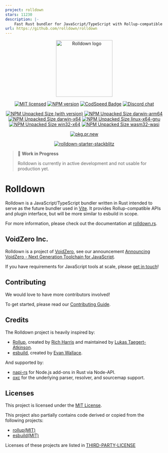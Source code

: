 ```yaml
---
project: rolldown
stars: 11230
description: |-
    Fast Rust bundler for JavaScript/TypeScript with Rollup-compatible API.
url: https://github.com/rolldown/rolldown
---
```


<p align="center">
  <a href="https://rolldown.rs" target="_blank" rel="noopener noreferrer">
    <img width="180" src="https://rolldown.rs/rolldown-round.svg" alt="Rolldown logo">
  </a>
</p>

<div align="center">

[![MIT licensed][badge-license]][url-license]
[![NPM version][badge-npm-version]][url-npm]
[![CodSpeed Badge](https://img.shields.io/endpoint?url=https://codspeed.io/badge.json)](https://codspeed.io/rolldown/rolldown)
[![Discord chat][badge-discord]][discord-url]

</div>

<div align="center">

[![NPM Unpacked Size (with version)](https://img.shields.io/npm/unpacked-size/rolldown/latest?label=npm)][url-npm]
[![NPM Unpacked Size darwin-arm64](https://img.shields.io/npm/unpacked-size/%40rolldown%2Fbinding-darwin-arm64/latest?label=darwin-arm64)](https://www.npmjs.com/package/@rolldown/binding-darwin-arm64)
[![NPM Unpacked Size darwin-x64](https://img.shields.io/npm/unpacked-size/%40rolldown%2Fbinding-darwin-x64/latest?label=darwin-x64)](https://www.npmjs.com/package/@rolldown/binding-darwin-x64)
[![NPM Unpacked Size linux-x64-gnu](https://img.shields.io/npm/unpacked-size/%40rolldown%2Fbinding-linux-x64-gnu/latest?label=linux-x64-gnu)](https://www.npmjs.com/package/@rolldown/binding-linux-x64-gnu)
[![NPM Unpacked Size win32-x64](https://img.shields.io/npm/unpacked-size/%40rolldown%2Fbinding-win32-x64-msvc/latest?label=win32-x64)](https://www.npmjs.com/package/@rolldown/binding-win32-x64-msvc)
[![NPM Unpacked Size wasm32-wasi](https://img.shields.io/npm/unpacked-size/%40rolldown%2Fbinding-wasm32-wasi/latest?label=wasm32-wasi)](https://www.npmjs.com/package/@rolldown/binding-wasm32-wasi)

</div>

<div align="center">

[![pkg.pr.new](https://pkg.pr.new/badge/pkg.pr.new/pkg.pr.new?style=flat&color=000&logoSize=auto)](https://pkg.pr.new/~/rolldown/rolldown)

</div>

<div align="center">

[![rolldown-starter-stackblitz](https://developer.stackblitz.com/img/open_in_stackblitz.svg)](https://stackblitz.com/fork/github/rolldown/rolldown-starter-stackblitz)

</div>

> 🚧 **Work in Progress**
>
> Rolldown is currently in active development and not usable for production yet.

# Rolldown

Rolldown is a JavaScript/TypeScript bundler written in Rust intended to serve as the future bundler used in [Vite](https://vitejs.dev/). It provides Rollup-compatible APIs and plugin interface, but will be more similar to esbuild in scope.

For more information, please check out the documentation at [rolldown.rs](https://rolldown.rs/about).

## VoidZero Inc.

Rolldown is a project of [VoidZero](https://voidzero.dev/), see our announcement [Announcing VoidZero - Next Generation Toolchain for JavaScript](https://voidzero.dev/posts/announcing-voidzero-inc).

If you have requirements for JavaScript tools at scale, please [get in touch](https://forms.gle/WQgjyzYJpwurpxWKA)!

## Contributing

We would love to have more contributors involved!

To get started, please read our [Contributing Guide](https://rolldown.rs/contrib-guide/).

## Credits

The Rolldown project is heavily inspired by:

- [Rollup](https://github.com/rollup/rollup), created by [Rich Harris](https://github.com/Rich-Harris) and maintained by [Lukas Taegert-Atkinson](https://github.com/lukastaegert).
- [esbuild](https://github.com/evanw/esbuild), created by [Evan Wallace](https://github.com/evanw).

And supported by:

- [napi-rs](https://github.com/napi-rs/napi-rs) for Node.js add-ons in Rust via Node-API.
- [oxc](https://github.com/oxc-project/oxc) for the underlying parser, resolver, and sourcemap support.

## Licenses

This project is licensed under the [MIT License](LICENSE).

This project also partially contains code derived or copied from the following projects:

- [rollup(MIT)](https://github.com/rollup/rollup/blob/680912e2ceb42c8d5e571e01c6ece0e4889aecbb/LICENSE-CORE.md)
- [esbuild(MIT)](https://github.com/evanw/esbuild/blob/0c8a0a901d9a6c7bbff9b4dd347c8a3f65f6c6dd/LICENSE.md)

Licenses of these projects are listed in [THIRD-PARTY-LICENSE](/THIRD-PARTY-LICENSE)

[badge-discord]: https://img.shields.io/discord/1079625926024900739?logo=discord&label=Discord
[discord-url]: https://chat.rolldown.rs
[badge-license]: https://img.shields.io/badge/license-MIT-blue.svg
[url-license]: https://github.com/rolldown/rolldown/blob/main/LICENSE
[badge-npm-version]: https://img.shields.io/npm/v/rolldown/latest?color=brightgreen
[url-npm]: https://www.npmjs.com/package/rolldown/v/latest
[badge-binary-size-windows]: [https://img.shields.io/npm/unpacked-size/%40rolldown%2Fbinding-win32-x64-msvc/latest]
[badge-binary-size-macos]: [https://img.shields.io/npm/unpacked-size/%40rolldown%2Fbinding-darwin-arm64/latest]

